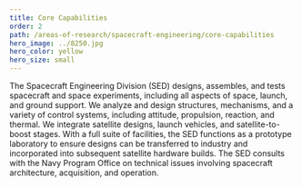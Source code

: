 ```yaml
---
title: Core Capabilities
order: 2
path: /areas-of-research/spacecraft-engineering/core-capabilities
hero_image: ../8250.jpg
hero_color: yellow
hero_size: small
---
```

The Spacecraft Engineering Division (SED) designs, assembles, and tests spacecraft and space experiments, including all aspects of space, launch, and ground support. We analyze and design structures, mechanisms, and a variety of control systems, including attitude, propulsion, reaction, and thermal. We integrate satellite designs, launch vehicles, and satellite-to-boost stages. With a full suite of facilities, the SED functions as a prototype laboratory to ensure designs can be transferred to industry and incorporated into subsequent satellite hardware builds. The SED consults with the Navy Program Office on technical issues involving spacecraft architecture, acquisition, and operation.